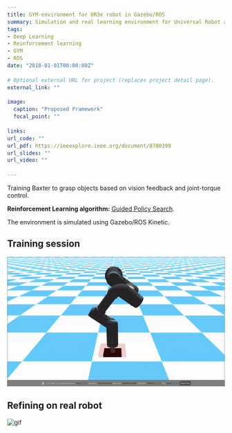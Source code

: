 ```yaml
---
title: GYM-environment for UR3e robot in Gazebo/ROS
summary: Simulation and real learning environment for Universal Robot arms.
tags:
- Deep Learning
- Reinforcement learning
- GYM
- ROS
date: "2018-01-01T00:00:00Z"

# Optional external URL for project (replaces project detail page).
external_link: ""

image:
  caption: "Proposed Framework"
  focal_point: ""

links:
url_code: ""
url_pdf: https://ieeexplore.ieee.org/document/8700399
url_slides: ""
url_video: ""

---
```

Training Baxter to grasp objects based on vision feedback and joint-torque control.

**Reinforcement Learning algorithm:** [Guided Policy Search](https://github.com/cbfinn/gps).

The environment is simulated using Gazebo/ROS Kinetic.

## Training session
![gif](./sim-train.gif)

## Refining on real robot
![gif](./real-train.gif)



